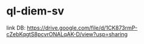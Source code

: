 # ql-diem-sv
link DB: https://drive.google.com/file/d/1CK873rmP-cZebKqgtS8pcvrONALqAK-D/view?usp=sharing
